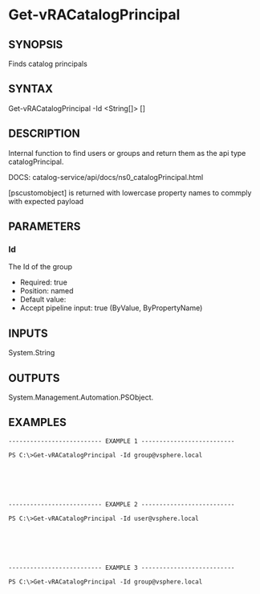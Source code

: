 # Get-vRACatalogPrincipal

## SYNOPSIS
    
Finds catalog principals

## SYNTAX
 Get-vRACatalogPrincipal -Id <String[]> [<CommonParameters>]     

## DESCRIPTION

Internal function to find users or groups and return them as the api type catalogPrincipal.  

DOCS: catalog-service/api/docs/ns0_catalogPrincipal.html

[pscustomobject] is returned with lowercase property names to commply with expected payload

## PARAMETERS


### Id

The Id of the group

* Required: true
* Position: named
* Default value: 
* Accept pipeline input: true (ByValue, ByPropertyName)

## INPUTS

System.String

## OUTPUTS

System.Management.Automation.PSObject.

## EXAMPLES
```
-------------------------- EXAMPLE 1 --------------------------

PS C:\>Get-vRACatalogPrincipal -Id group@vsphere.local






-------------------------- EXAMPLE 2 --------------------------

PS C:\>Get-vRACatalogPrincipal -Id user@vsphere.local






-------------------------- EXAMPLE 3 --------------------------

PS C:\>Get-vRACatalogPrincipal -Id group@vsphere.local
```

